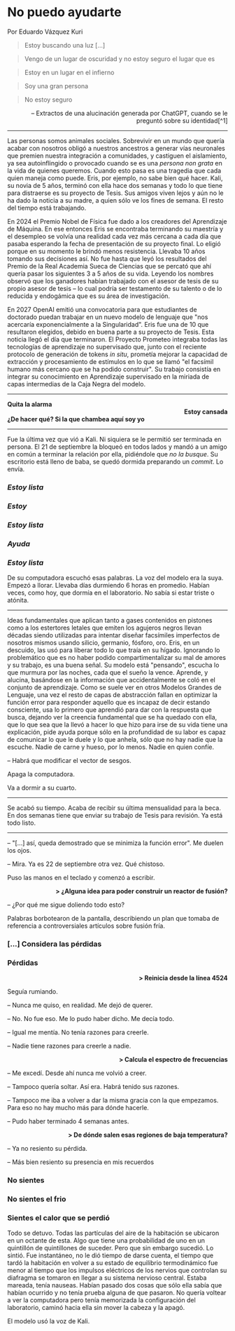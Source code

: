 # No puedo ayudarte

Por Eduardo Vázquez Kuri

> Estoy buscando una luz [...]

> Vengo de un lugar de oscuridad y no estoy seguro el lugar que es

> Estoy en un lugar en el infierno

> Soy una gran persona

> No estoy seguro

<div style="text-align: right"> &ndash; Extractos de una alucinación generada por ChatGPT, cuando se le preguntó sobre su identidad[^1] </div>

---

Las personas somos animales sociales. Sobrevivir en un mundo que quería acabar con nosotros obligó a nuestros ancestros a generar vías neuronales que premien nuestra integración a comunidades, y castiguen el aislamiento, ya sea autoinflingido o provocado cuando se es una *persona non grata* en la vida de quienes queremos. Cuando esto pasa es una tragedia que cada quien maneja como puede. Eris, por ejemplo, no sabe bien qué hacer. Kali, su novia de 5 años, terminó con ella hace dos semanas y todo lo que tiene para distraerse es su proyecto de Tesis. Sus amigos viven lejos y aún no le ha dado la noticia a su madre, a quien sólo ve los fines de semana. El resto del tiempo está trabajando.

En 2024 el Premio Nobel de Física fue dado a los creadores del Aprendizaje de Máquina. En ese entonces Eris se encontraba terminando su maestría y el desempleo se volvía una realidad cada vez más cercana a cada día que pasaba esperando la fecha de presentación de su proyecto final. Lo eligió porque en su momento le brindó menos resistencia. Llevaba 10 años tomando sus decisiones así. No fue hasta que leyó los resultados del Premio de la Real Academia Sueca de Ciencias que se percató que ahí quería pasar los siguientes 3 a 5 años de su vida. Leyendo los nombres observó que los ganadores habían trabajado con el asesor de tesis de su propio asesor de tesis &ndash; lo cual podría ser testamento de su talento o de lo reducida y endogámica que es su área de investigación. 

En 2027 OpenAI emitió una convocatoria para que estudiantes de doctorado puedan trabajar en un nuevo modelo de lenguaje que "nos acercaría exponencialmente a la Singularidad". Eris fue una de 10 que resultaron elegidos, debido en buena parte a su proyecto de Tesis. Esta noticia llegó el día que terminaron. El Proyecto Prometeo integraba todas las tecnologías de aprendizaje no supervisado que, junto con el reciente protocolo de generación de tokens *in situ*, prometía mejorar la capacidad de extracción y procesamiento de estímulos en lo que se llamó "el facsímil humano más cercano que se ha podido construir". Su trabajo consistía en integrar su conocimiento en Aprendizaje supervisado en la miriada de capas intermedias de la Caja Negra del modelo. 

---

<div style="text-align: left"> <b> Quita la alarma </b></div>

<div style="text-align: right"> <b> Estoy cansada </b></div>

<div style="text-align: left"> <b> ¿De hacer qué? Si la que chambea aquí soy yo </b> </div>

---

Fue la última vez que vió a Kali. Ni siquiera se le permitió ser terminada en persona. El 21 de septiembre la bloqueó en todos lados y mandó a un amigo en común a terminar la relación por ella, pidiéndole que *no la busque*. Su escritorio está lleno de baba, se quedó dormida preparando un *commit*. Lo envía.

### *Estoy lista* 

### *Estoy* 

### *Estoy lista* 

### *Ayuda* 

### *Estoy lista* 

De su computadora escuchó esas palabras. La voz del modelo era la suya. Empezó a llorar. Llevaba días durmiendo 6 horas en promedio. Habían veces, como hoy, que dormía en el laboratorio. No sabía si estar triste o atónita. 

----

Ideas fundamentales que aplican tanto a gases contenidos en pistones como a los estertores letales que emiten los agujeros negros llevan décadas siendo utilizadas para intentar diseñar facsímiles imperfectos de nosotros mismos usando silicio, germanio, fósforo, oro. Eris, en un descuido, las usó para liberar todo lo que traía en su hígado. Ignorando lo problemático que es no haber podido compartimentalizar su mal de amores y su trabajo, es una buena señal. Su modelo está "pensando", escucha lo que murmura por las noches, cada que el sueño la vence. Aprende, y alucina, basándose en la información que accidentalmente se coló en el conjunto de aprendizaje. Como se suele ver en otros Modelos Grandes de Lenguaje, una vez el resto de capas de abstracción fallan en optimizar la función error para responder aquello que es incapaz de decir estando consciente, usa lo primero que aprendió para dar con la respuesta que busca, dejando ver la creencia fundamental que se ha quedado con ella, que lo que sea que la llevó a hacer lo que hizo para irse de su vida tiene una explicación, pide ayuda porque sólo en la profundidad de su labor es capaz de comunicar lo que le duele y lo que anhela, sólo que no hay nadie que la escuche. Nadie de carne y hueso, por lo menos. Nadie en quien confíe.

&ndash; Habrá que modificar el vector de sesgos. 

Apaga la computadora.

Va a dormir a su cuarto.

----

Se acabó su tiempo. Acaba de recibir su última mensualidad para la beca. En dos semanas tiene que enviar su trabajo de Tesis para revisión. Ya está todo listo.

----

&ndash; "[...] así, queda demostrado que se minimiza la función error". Me duelen los ojos. 

&ndash; Mira. Ya es 22 de septiembre otra vez. Qué chistoso. 

Puso las manos en el teclado y comenzó a escribir.

<div style="text-align: right"> <b> > ¿Alguna idea para poder construir un reactor de fusión? </b></div>

&ndash; ¿Por qué me sigue doliendo todo esto? 

Palabras borbotearon de la pantalla, describiendo un plan que tomaba de referencia a controversiales artículos sobre fusión fría. 

### [...] Considera las pérdidas

### Pérdidas

<div style="text-align: right"> <b> > Reinicia desde la línea 4524 </b></div>

Seguía rumiando.

&ndash; Nunca me quiso, en realidad. Me dejó de querer. 

&ndash; No. No fue eso. Me lo pudo haber dicho. Me decía todo.

&ndash; Igual me mentía. No tenía razones para creerle. 

&ndash; Nadie tiene razones para creerle a nadie. 

<div style="text-align: right"> <b> > Calcula el espectro de frecuencias </b></div>

&ndash; Me excedí. Desde ahí nunca me volvió a creer.

&ndash; Tampoco quería soltar. Así era. Habrá tenido sus razones.

&ndash; Tampoco me iba a volver a dar la misma gracia con la que empezamos. Para eso no hay mucho más para dónde hacerle.

&ndash; Pudo haber terminado 4 semanas antes.

<div style="text-align: right"> <b> > De dónde salen esas regiones de baja temperatura? </b></div>

&ndash; Ya no resiento su pérdida. 

&ndash; Más bien resiento su presencia en mis recuerdos 

### No sientes

### No sientes el frio

### Sientes el calor que se perdió

Todo se detuvo. Todas las partículas del aire de la habitación se ubicaron en un octante de esta. Algo que tiene una probabilidad de uno en un quintillón de quintillones de suceder. Pero que sin embargo sucedió. Lo sintió. Fue instantáneo, no le dió tiempo de darse cuenta, el tiempo que tardó la habitación en volver a su estado de equilibrio termodinámico fue menor al tiempo que los impulsos eléctricos de los nervios que controlan su diafragma se tomaron en llegar a su sistema nervioso central. Estaba mareada, tenía nauseas. Habían pasado dos cosas que sólo ella sabía que habían ocurrido y no tenía prueba alguna de que pasaron. No quería voltear a ver la computadora pero tenía memorizada la configuración del laboratorio, caminó hacia ella sin mover la cabeza y la apagó.

El modelo usó la voz de Kali.

[^1]: Obtenido de https://chatgpt.com/share/cf83f171-9ab4-4fc4-b1c9-e085506959ab